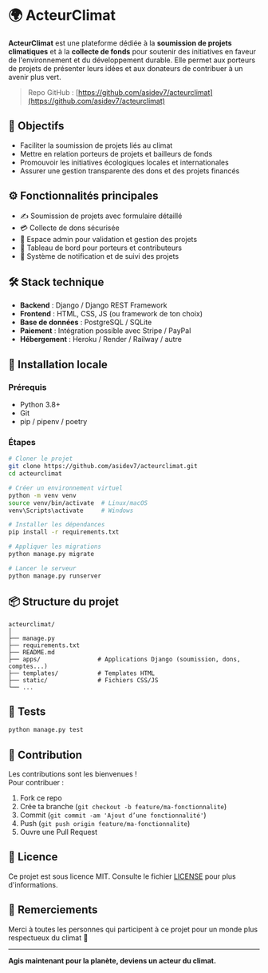 # 🌍 ActeurClimat

**ActeurClimat** est une plateforme dédiée à la **soumission de projets climatiques** et à la **collecte de fonds** pour soutenir des initiatives en faveur de l'environnement et du développement durable. Elle permet aux porteurs de projets de présenter leurs idées et aux donateurs de contribuer à un avenir plus vert.

> Repo GitHub : [https://github.com/asidev7/acteurclimat](https://github.com/asidev7/acteurclimat)

## 🎯 Objectifs

- Faciliter la soumission de projets liés au climat
- Mettre en relation porteurs de projets et bailleurs de fonds
- Promouvoir les initiatives écologiques locales et internationales
- Assurer une gestion transparente des dons et des projets financés

## ⚙️ Fonctionnalités principales

- ✍️ Soumission de projets avec formulaire détaillé
- 💳 Collecte de dons sécurisée
- 📁 Espace admin pour validation et gestion des projets
- 👥 Tableau de bord pour porteurs et contributeurs
- 📢 Système de notification et de suivi des projets

## 🛠️ Stack technique

- **Backend** : Django / Django REST Framework
- **Frontend** : HTML, CSS, JS (ou framework de ton choix)
- **Base de données** : PostgreSQL / SQLite
- **Paiement** : Intégration possible avec Stripe / PayPal
- **Hébergement** : Heroku / Render / Railway / autre

## 🚀 Installation locale

### Prérequis

- Python 3.8+
- Git
- pip / pipenv / poetry

### Étapes

```bash
# Cloner le projet
git clone https://github.com/asidev7/acteurclimat.git
cd acteurclimat

# Créer un environnement virtuel
python -m venv venv
source venv/bin/activate  # Linux/macOS
venv\Scripts\activate     # Windows

# Installer les dépendances
pip install -r requirements.txt

# Appliquer les migrations
python manage.py migrate

# Lancer le serveur
python manage.py runserver
```

## 📦 Structure du projet

```
acteurclimat/
│
├── manage.py
├── requirements.txt
├── README.md
├── apps/                # Applications Django (soumission, dons, comptes...)
├── templates/           # Templates HTML
├── static/              # Fichiers CSS/JS
└── ...
```

## 🧪 Tests

```bash
python manage.py test
```

## 🤝 Contribution

Les contributions sont les bienvenues !  
Pour contribuer :

1. Fork ce repo
2. Crée ta branche (`git checkout -b feature/ma-fonctionnalite`)
3. Commit (`git commit -am 'Ajout d’une fonctionnalité'`)
4. Push (`git push origin feature/ma-fonctionnalite`)
5. Ouvre une Pull Request

## 📄 Licence

Ce projet est sous licence MIT. Consulte le fichier [LICENSE](LICENSE) pour plus d'informations.

## 🙌 Remerciements

Merci à toutes les personnes qui participent à ce projet pour un monde plus respectueux du climat 🌱

---

**Agis maintenant pour la planète, deviens un acteur du climat.**
```
